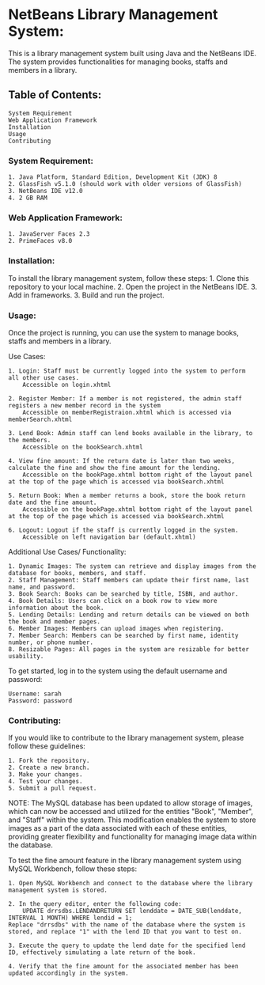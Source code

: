 # NetBeans Library Management System:
This is a library management system built using Java and the NetBeans IDE. The system provides functionalities for managing books, staffs and members in a library.

## Table of Contents:

    System Requirement
    Web Application Framework
    Installation
    Usage
    Contributing

### System Requirement:

    1. Java Platform, Standard Edition, Development Kit (JDK) 8
    2. GlassFish v5.1.0 (should work with older versions of GlassFish)
    3. NetBeans IDE v12.0
    4. 2 GB RAM

### Web Application Framework:

    1. JavaServer Faces 2.3
    2. PrimeFaces v8.0

### Installation:

To install the library management system, follow these steps:
    1. Clone this repository to your local machine.
    2. Open the project in the NetBeans IDE.
    3. Add in frameworks.
    3. Build and run the project.

### Usage:

Once the project is running, you can use the system to manage books, staffs and members in a library. 

Use Cases:

    1. Login: Staff must be currently logged into the system to perform all other use cases.
        Accessible on login.xhtml

    2. Register Member: If a member is not registered, the admin staff registers a new member record in the system
        Accessible on memberRegistraion.xhtml which is accessed via memberSearch.xhtml

    3. Lend Book: Admin staff can lend books available in the library, to the members.
        Accessible on the bookSearch.xhtml 

    4. View fine amount: If the return date is later than two weeks, calculate the fine and show the fine amount for the lending.
        Accessible on the bookPage.xhtml bottom right of the layout panel at the top of the page which is accessed via bookSearch.xhtml

    5. Return Book: When a member returns a book, store the book return date and the fine amount.
        Accessible on the bookPage.xhtml bottom right of the layout panel at the top of the page which is accessed via bookSearch.xhtml

    6. Logout: Logout if the staff is currently logged in the system.
        Accessible on left navigation bar (default.xhtml)

Additional Use Cases/ Functionality:

    1. Dynamic Images: The system can retrieve and display images from the database for books, members, and staff.
    2. Staff Management: Staff members can update their first name, last name, and password.
    3. Book Search: Books can be searched by title, ISBN, and author.
    4. Book Details: Users can click on a book row to view more information about the book.
    5. Lending Details: Lending and return details can be viewed on both the book and member pages.
    6. Member Images: Members can upload images when registering.
    7. Member Search: Members can be searched by first name, identity number, or phone number.
    8. Resizable Pages: All pages in the system are resizable for better usability.


To get started, log in to the system using the default username and password:

    Username: sarah
    Password: password

### Contributing:
If you would like to contribute to the library management system, please follow these guidelines:

    1. Fork the repository.
    2. Create a new branch.
    3. Make your changes.
    4. Test your changes.
    5. Submit a pull request.

NOTE: The MySQL database has been updated to allow storage of images, which can now be accessed and utilized for the entities "Book", "Member", and "Staff" within the system. This modification enables the system to store images as a part of the data associated with each of these entities, providing greater flexibility and functionality for managing image data within the database.

To test the fine amount feature in the library management system using MySQL Workbench, follow these steps:

    1. Open MySQL Workbench and connect to the database where the library management system is stored.

    2. In the query editor, enter the following code:
        UPDATE drrsdbs.LENDANDRETURN SET lenddate = DATE_SUB(lenddate, INTERVAL 1 MONTH) WHERE lendid = 1;
    Replace "drrsdbs" with the name of the database where the system is stored, and replace "1" with the lend ID that you want to test on.

    3. Execute the query to update the lend date for the specified lend ID, effectively simulating a late return of the book.

    4. Verify that the fine amount for the associated member has been updated accordingly in the system.
